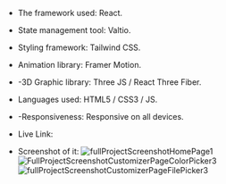 - The framework used: React.

- State management tool: Valtio.

- Styling framework: Tailwind CSS.

- Animation library: Framer Motion.

- -3D Graphic library: Three JS / React Three Fiber.

- Languages used: HTML5 / CSS3 / JS.

- -Responsiveness: Responsive on all devices.

- Live Link: 

- Screenshot of it:
![fullProjectScreenshotHomePage1](https://github.com/mona9855/Hey-Shirts/assets/89538929/4ab8ebed-5506-4a01-a77f-f82b782d82eb)
![FullProjectScreenshotCustomizerPageColorPicker3](https://github.com/mona9855/Hey-Shirts/assets/89538929/72d683b7-abdc-483e-8fb9-044453f12773)
![fullProjectScreenshotCustomizerPageFilePicker3](https://github.com/mona9855/Hey-Shirts/assets/89538929/5fd92395-74c0-42a3-8328-f54901bb7bf0)


